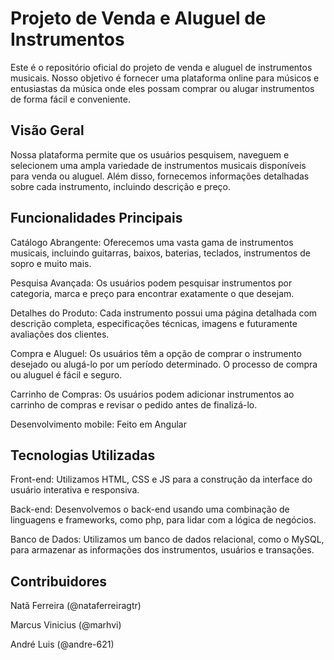 # Projeto de Venda e Aluguel de Instrumentos

Este é o repositório oficial do projeto de venda e aluguel de instrumentos musicais. Nosso objetivo é fornecer uma plataforma online para músicos e entusiastas da música onde eles possam comprar ou alugar instrumentos de forma fácil e conveniente.

## Visão Geral

Nossa plataforma permite que os usuários pesquisem, naveguem e selecionem uma ampla variedade de instrumentos musicais disponíveis para venda ou aluguel. Além disso, fornecemos informações detalhadas sobre cada instrumento, incluindo descrição e preço.

## Funcionalidades Principais

Catálogo Abrangente: Oferecemos uma vasta gama de instrumentos musicais, incluindo guitarras, baixos, baterias, teclados, instrumentos de sopro e muito mais.

Pesquisa Avançada: Os usuários podem pesquisar instrumentos por categoria, marca e preço para encontrar exatamente o que desejam.

Detalhes do Produto: Cada instrumento possui uma página detalhada com descrição completa, especificações técnicas, imagens e futuramente avaliações dos clientes.

Compra e Aluguel: Os usuários têm a opção de comprar o instrumento desejado ou alugá-lo por um período determinado. O processo de compra ou aluguel é fácil e seguro.

Carrinho de Compras: Os usuários podem adicionar instrumentos ao carrinho de compras e revisar o pedido antes de finalizá-lo.

Desenvolvimento mobile: Feito em Angular

## Tecnologias Utilizadas

Front-end: Utilizamos HTML, CSS e JS para a construção da interface do usuário interativa e responsiva.

Back-end: Desenvolvemos o back-end usando uma combinação de linguagens e frameworks, como php, para lidar com a lógica de negócios.

Banco de Dados: Utilizamos um banco de dados relacional, como o MySQL, para armazenar as informações dos instrumentos, usuários e transações.

## Contribuidores

Natã Ferreira (@nataferreiragtr)

Marcus Vinicius (@marhvi)

André Luis (@andre-621)
